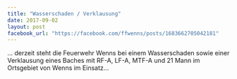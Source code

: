 ```yaml
---
title: "Wasserschaden / Verklausung"
date: 2017-09-02
layout: post
facebook_url: "https://facebook.com/ffwenns/posts/1683662705042181"
---
```


... derzeit steht die Feuerwehr Wenns bei einem Wasserschaden sowie einer Verklausung eines Baches mit RF-A, LF-A, MTF-A und 21 Mann im Ortsgebiet von Wenns im Einsatz...
